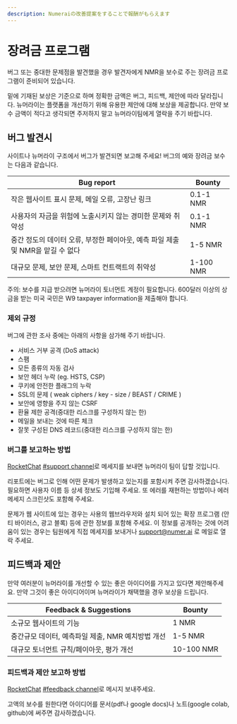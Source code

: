 ```yaml
---
description: Numeraiの改善提案をすることで報酬がもらえます
---
```


# 장려금 프로그램

버그 또는 중대한 문제점을 발견했을 경우 발견자에게 NMR을 보수로 주는 장려금 프로그램이 준비되어 있습니다.

밑에 기재된 보상은 기준으로 하며 정확한 금액은 버그, 피드백, 제안에 따라 달라집니다. 뉴머라이는 플랫폼을 개선하기 위해 유용한 제안에 대해 보상을 제공합니다. 만약 보수 금액이 적다고 생각되면 주저하지 말고 뉴머라이팀에게 열락을 주기 바랍니다.

## 버그 발견시

사이트나 뉴머라이 구조에서 버그가 발견되면 보고해 주세요! 버그의 예와 장려금 보수는 다음과 같습니다.

| Bug report                                       | Bounty    |
| ------------------------------------------------ | --------- |
| 작은 웹사이트 표시 문제, 메일 오류, 고장난 링크                     | 0.1-1 NMR |
| 사용자의 자금을 위험에 노출시키지 않는 경미한 문제와 취약성                | 0.1-1 NMR |
| 중간 정도의 데이터 오류, 부정한 페이아웃, 예측 파일 제출 및 NMR을 맡길 수 없다 | 1-5 NMR   |
| 대규모 문제, 보안 문제, 스마트 컨트랙트의 취약성                     | 1-100 NMR |

주의: 보수를 지급 받으려면 뉴머라이 토너먼트 계정이 필요합니다. 600달러 이상의 상금을 받는 미국 국민은 W9 taxpayer information을 제출해야 합니다.

### 제외 규정

버그에 관한 조사 중에는 아래의 사항을 삼가해 주기 바랍니다.

* 서비스 거부 공격 (DoS attack)&#x20;
* 스팸&#x20;
* 모든 종류의 자동 검사&#x20;
* 보안 헤더 누락 (eg. HSTS, CSP)&#x20;
* 쿠키에 안전한 플래그의 누락&#x20;
* SSL의 문제 ( weak ciphers / key - size / BEAST / CRIME )&#x20;
* 보안에 영향을 주지 않는 CSRF&#x20;
* 환율 제한 공격(중대한 리스크를 구성하지 않는 한)&#x20;
* 메일을 보내는 것에 따른 체크&#x20;
* 잘못 구성된 DNS 레코드(중대한 리스크를 구성하지 않는 한)

### 버그를 보고하는 방법

[RocketChat](https://community.numer.ai) [#support channel](https://community.numer.ai/channel/support)로 메세지를 보내면 뉴머라이 팀이 답할 것입니다.

리포트에는 버그로 인해 어떤 문제가 발생하고 있는지를 포함시켜 주면 감사하겠습니다. 필요하면 사용자 이름 등 상세 정보도 기입해 주세요. 또 에러를 재현하는 방법이나 에러 메세지 스크린샷도 포함해 주세요.

문제가 웹 사이트에 있는 경우는 사용의 웹브라우저와 설치 되어 있는 확장 프로그램 (안티 바이러스, 광고 블록) 등에 관한 정보를 포함해 주세요. 이 정보를 공개하는 것에 어려움이 있는 경우는 팀원에게 직접 메세지를 보내거나 [support@numer.ai](mailto:support@numer.ai) 로 메일로 열락 주세요.

## 피드백과 제안

만약 여러분이 뉴머라이를 개선할 수 있는 좋은 아이디어를 가지고 있다면 제안해주세요. 만약 그것이 좋은 아이디어이며 뉴머라이가 채택했을 경우 보상을 드립니다.

| Feedback & Suggestions         | Bounty     |
| ------------------------------ | ---------- |
| 소규모 웹사이트의 기능                   | 1 NMR      |
| 중간규모 데이터, 예측파일 제출, NMR 예치방법 개선 | 1-5 NMR    |
| 대규모 토너먼트 규칙/페이아웃, 평가 개선        | 10-100 NMR |

### 피드백과 제안 보고하 방법

[RocketChat](https://community.numer.ai) [#feedback channel](https://community.numer.ai/channel/feedback)로 메시지 보내주세요.

고액의 보수를 원한다면 아이디어를 문서(pdf나 google docs)나 노트(google colab, github)에 써주면 감사하겠습니다.
